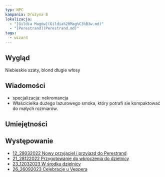```yaml
---
typ: NPC
kampania: Drużyna B
lokalizacja:
  - "[Gildia Magów](Gildia%20Mag%C3%B3w.md)"
  - "[Perestrand](Perestrand.md)"
tags:
  - wizard
---
```


## Wygląd
Niebieskie szaty, blond długie włosy
## Wiadomości
- specjalizacja: nekromancja
- Właścicielka dużego lazurowego smoka, który potrafi sie kompaktować do małych rozmiarów.

## Umiejętności

## Występowanie
- [12_28032022 Nowy przyjaciel i przyjazd do Perestrand](../sesje/12_28032022%20Nowy%20przyjaciel%20i%20przyjazd%20do%20Perestrand.md)
- [21_28122022 Przygotowanie do wkroczenia do dzielnicy](../sesje/21_28122022%20Przygotowanie%20do%20wkroczenia%20do%20dzielnicy.md)
- [23_12032023 W środku dzielnicy](../sesje/23_12032023%20W%20%C5%9Brodku%20dzielnicy.md)
- [26_26092023 Celebracje u Veppera](../sesje/26_26092023%20Celebracje%20u%20Veppera.md)





